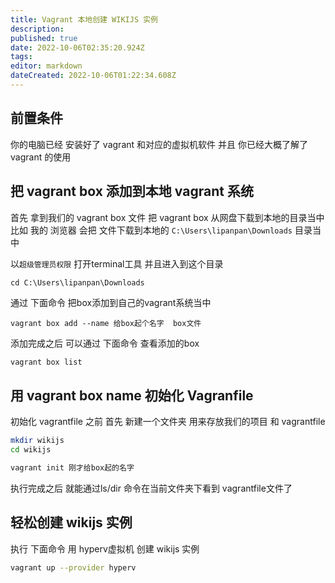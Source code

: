 ```yaml
---
title: Vagrant 本地创建 WIKIJS 实例
description: 
published: true
date: 2022-10-06T02:35:20.924Z
tags: 
editor: markdown
dateCreated: 2022-10-06T01:22:34.608Z
---
```


## 前置条件
你的电脑已经 安装好了 vagrant 和对应的虚拟机软件
并且 你已经大概了解了vagrant 的使用 


## 把 vagrant box 添加到本地 vagrant 系统


首先 拿到我们的 vagrant box 文件
把 vagrant box 从网盘下载到本地的目录当中 
比如 我的 浏览器 会把 文件下载到本地的 `C:\Users\lipanpan\Downloads` 目录当中

以`超级管理员权限` 打开terminal工具 并且进入到这个目录 
```shell
cd C:\Users\lipanpan\Downloads
```
通过 下面命令 把box添加到自己的vagrant系统当中
```shell
vagrant box add --name 给box起个名字  box文件
```

添加完成之后 可以通过 下面命令 查看添加的box 
```Bash
vagrant box list
```

## 用 vagrant box name 初始化 Vagranfile
初始化 vagrantfile 之前 首先 新建一个文件夹 用来存放我们的项目 和 vagrantfile 

```Bash
mkdir wikijs
cd wikijs

vagrant init 刚才给box起的名字
```
执行完成之后 就能通过ls/dir 命令在当前文件夹下看到 vagrantfile文件了 

## 轻松创建 wikijs 实例 

执行 下面命令 用 hyperv虚拟机 创建 wikijs 实例 

```bash
vagrant up --provider hyperv 
```








